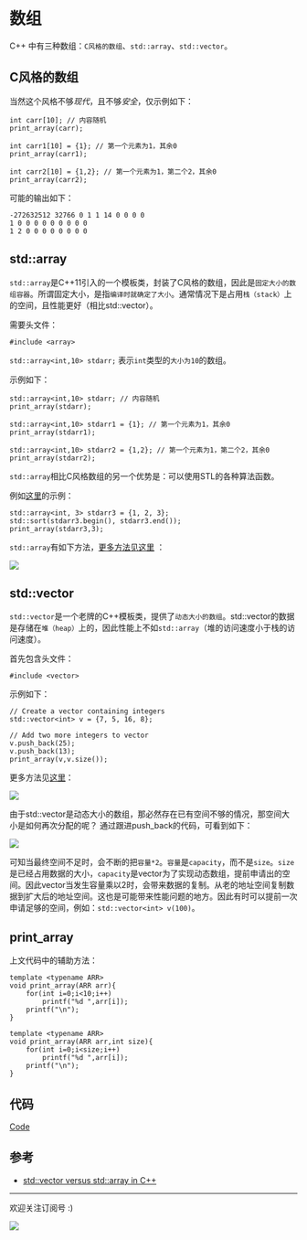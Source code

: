# 数组

C++ 中有三种数组：`C风格的数组`、`std::array`、`std::vector`。

## C风格的数组

当然这个风格不够*现代*，且不够*安全*，仅示例如下：

```
int carr[10]; // 内容随机
print_array(carr);
    
int carr1[10] = {1}; // 第一个元素为1，其余0
print_array(carr1);

int carr2[10] = {1,2}; // 第一个元素为1，第二个2，其余0
print_array(carr2);
```

可能的输出如下：

```
-272632512 32766 0 1 1 14 0 0 0 0 
1 0 0 0 0 0 0 0 0 0 
1 2 0 0 0 0 0 0 0 0 
```


## std::array

`std::array`是C++11引入的一个模板类，封装了C风格的数组，因此是`固定大小的数组容器`。所谓固定大小，是指`编译时就确定了大小`。通常情况下是占用`栈（stack）`上的空间，且性能更好（相比std::vector）。

需要头文件：

```
#include <array>
```

`std::array<int,10> stdarr;` 表示`int`类型的`大小为10`的数组。

示例如下：

```
std::array<int,10> stdarr; // 内容随机
print_array(stdarr);

std::array<int,10> stdarr1 = {1}; // 第一个元素为1，其余0
print_array(stdarr1);
    
std::array<int,10> stdarr2 = {1,2}; // 第一个元素为1，第二个2，其余0
print_array(stdarr2);
```

`std::array`相比C风格数组的另一个优势是：可以使用STL的各种算法函数。

例如[这里](https://en.cppreference.com/w/cpp/container/array)的示例：

```
std::array<int, 3> stdarr3 = {1, 2, 3};
std::sort(stdarr3.begin(), stdarr3.end());
print_array(stdarr3,3);
```

`std::array`有如下方法，[更多方法见这里](https://en.cppreference.com/w/cpp/container/array) ：

![](/media/15562029049754.jpg)



## std::vector

`std::vector`是一个老牌的C++模板类，提供了`动态大小的数组`。std::vector的数据是存储在`堆（heap）`上的，因此性能上不如`std::array`（堆的访问速度小于栈的访问速度）。

首先包含头文件：

```
#include <vector>
```

示例如下：

```
// Create a vector containing integers
std::vector<int> v = {7, 5, 16, 8};
    
// Add two more integers to vector
v.push_back(25);
v.push_back(13);
print_array(v,v.size());
```

更多方法见[这里](https://en.cppreference.com/w/cpp/container/vector)：

![](/media/15562034434705.jpg)


由于std::vector是动态大小的数组，那必然存在已有空间不够的情况，那空间大小是如何再次分配的呢？
通过跟进push_back的代码，可看到如下：

![](/media/15562037092219.jpg)

可知当最终空间不足时，会不断的把`容量*2`。`容量`是`capacity`，而不是`size`。`size`是已经占用数据的大小，`capacity`是vector为了实现动态数组，提前申请出的空间。因此vector当发生容量乘以2时，会带来数据的复制。从老的地址空间复制数据到扩大后的地址空间。这也是可能带来性能问题的地方。因此有时可以提前一次申请足够的空间，例如：`std::vector<int> v(100)`。



## print_array

上文代码中的辅助方法：

```
template <typename ARR>
void print_array(ARR arr){
    for(int i=0;i<10;i++)
        printf("%d ",arr[i]);
    printf("\n");
}

template <typename ARR>
void print_array(ARR arr,int size){
    for(int i=0;i<size;i++)
        printf("%d ",arr[i]);
    printf("\n");
}
```



## 代码

[Code](https://github.com/everettjf/pmcpp/blob/master/pmcpp-code/pmcpp-code/basis/array_vector.cpp)


## 参考

- [std::vector versus std::array in C++](https://stackoverflow.com/questions/4424579/stdvector-versus-stdarray-in-c)


---

欢迎关注订阅号 :)

![](/media/bukuzao.jpg)

